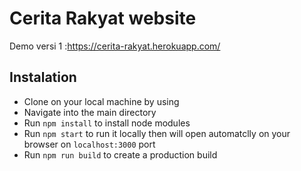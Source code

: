 # Cerita Rakyat website
 

  Demo versi 1 :https://cerita-rakyat.herokuapp.com/
  
## Instalation
- Clone on your local machine by using
- Navigate into the main directory
- Run `npm install` to install node modules
- Run `npm start` to run it locally then will open automatclly on your browser on `localhost:3000` port
- Run `npm run build` to create a production build

